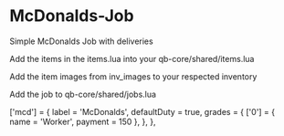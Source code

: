# McDonalds-Job
Simple McDonalds Job with deliveries 

Add the items in the items.lua into your qb-core/shared/items.lua

Add the item images from inv_images to your respected inventory

Add the job to qb-core/shared/jobs.lua
	
  ['mcd'] = {
		label = 'McDonalds',
		defaultDuty = true,
		grades = {
			['0'] = {
				name = 'Worker',
				payment = 150
			},
		},
	},

